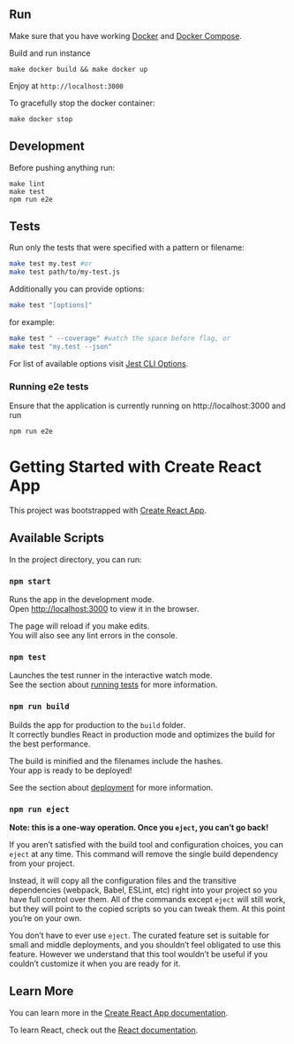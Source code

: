 ## Run
Make sure that you have working [Docker](https://www.docker.com/products/overview) and [Docker Compose](https://docs.docker.com/compose/install/).

Build and run instance
```shell
make docker build && make docker up
```

Enjoy at `http://localhost:3000`

To gracefully stop the docker container:
```shell
make docker stop
```


## Development
Before pushing anything run:
```shell
make lint
make test
npm run e2e
```

## Tests
Run only the tests that were specified with a pattern or filename:
```sh
make test my.test #or
make test path/to/my-test.js
```

Additionally you can provide options:
```sh
make test "[options]"
```
for example:
```sh
make test " --coverage" #watch the space before flag, or
make test "my.test --json"
```

For list of available options visit [Jest CLI Options](https://jestjs.io/docs/cli).

### Running e2e tests
Ensure that the application is currently running on http://localhost:3000 and run
```sh
npm run e2e
```

# Getting Started with Create React App

This project was bootstrapped with [Create React App](https://github.com/facebook/create-react-app).

## Available Scripts

In the project directory, you can run:

### `npm start`

Runs the app in the development mode.\
Open [http://localhost:3000](http://localhost:3000) to view it in the browser.

The page will reload if you make edits.\
You will also see any lint errors in the console.

### `npm test`

Launches the test runner in the interactive watch mode.\
See the section about [running tests](https://facebook.github.io/create-react-app/docs/running-tests) for more information.

### `npm run build`

Builds the app for production to the `build` folder.\
It correctly bundles React in production mode and optimizes the build for the best performance.

The build is minified and the filenames include the hashes.\
Your app is ready to be deployed!

See the section about [deployment](https://facebook.github.io/create-react-app/docs/deployment) for more information.

### `npm run eject`

**Note: this is a one-way operation. Once you `eject`, you can’t go back!**

If you aren’t satisfied with the build tool and configuration choices, you can `eject` at any time. This command will remove the single build dependency from your project.

Instead, it will copy all the configuration files and the transitive dependencies (webpack, Babel, ESLint, etc) right into your project so you have full control over them. All of the commands except `eject` will still work, but they will point to the copied scripts so you can tweak them. At this point you’re on your own.

You don’t have to ever use `eject`. The curated feature set is suitable for small and middle deployments, and you shouldn’t feel obligated to use this feature. However we understand that this tool wouldn’t be useful if you couldn’t customize it when you are ready for it.

## Learn More

You can learn more in the [Create React App documentation](https://facebook.github.io/create-react-app/docs/getting-started).

To learn React, check out the [React documentation](https://reactjs.org/).
